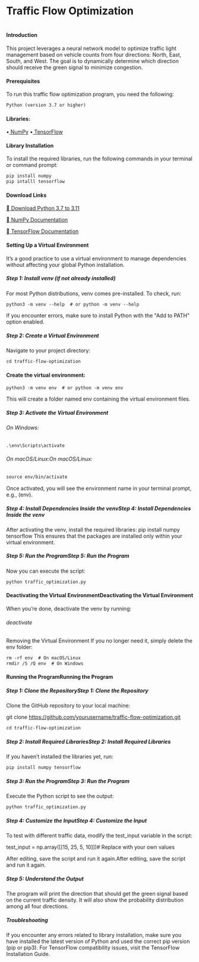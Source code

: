 <h1>Traffic Flow Optimization<h1/> 

#### Introduction
This project leverages a neural network model to optimize traffic light management based on vehicle counts from four directions: North, East, South, and West. The goal is to dynamically determine which direction should receive the green signal to minimize congestion.
#### Prerequisites
To run this traffic flow optimization program, you need the following:
```html
Python (version 3.7 or higher)
```
#### Libraries:
•[	NumPy](http://github.com/NumPy "	NumPy")
•[	TensorFlow](http://www.tensorflow.org/ "	TensorFlow")
#### Library Installation
To install the required libraries, run the following commands in your terminal or command prompt:
```html
pip install numpy
pip intalll tensorflow
```


#### Download Links
[	Download Python 3.7 to 3.11](http://www.python.org/downloads/ "	Download Python 3.7 to 3.11")

[	NumPy Documentation](http://github.com/NumPy "	NumPy Documentation")

[	TensorFlow Documentation](http://www.tensorflow.org/ "	TensorFlow Documentation")
#### Setting Up a Virtual Environment
It’s a good practice to use a virtual environment to manage dependencies without affecting your global Python installation.

##### Step 1: Install venv (if not already installed)
For most Python distributions, venv comes pre-installed. To check, run:
```html
python3 -m venv --help  # or python -m venv --help

```
If you encounter errors, make sure to install Python with the "Add to PATH" option enabled.
##### Step 2: Create a Virtual Environment
Navigate to your project directory:
```html
cd traffic-flow-optimization

```
#### Create the virtual environment:
```html
python3 -m venv env  # or python -m venv env

```
This will create a folder named env containing the virtual environment files.




##### Step 3: Activate the Virtual Environment
###### On Windows:
```html
.\env\Scripts\activate
```
###### On macOS/Linux:On macOS/Linux:
```html
source env/bin/activate
```
Once activated, you will see the environment name in your terminal prompt, e.g., (env).

##### Step 4: Install Dependencies Inside the venvStep 4: Install Dependencies Inside the venv
After activating the venv, install the required libraries:
pip install numpy tensorflow
This ensures that the packages are installed only within your virtual environment.

##### Step 5: Run the ProgramStep 5: Run the Program
Now you can execute the script:
```html
python traffic_optimization.py
```
#### Deactivating the Virtual EnvironmentDeactivating the Virtual Environment
When you’re done, deactivate the venv by running:
###### deactivate
Removing the Virtual Environment
If you no longer need it, simply delete the env folder:
```html
rm -rf env  # On macOS/Linux
rmdir /S /Q env  # On Windows
```

#### Running the ProgramRunning the Program
##### Step 1: Clone the RepositoryStep 1: Clone the Repository
Clone the GitHub repository to your local machine:

git clone https://github.com/yourusername/traffic-flow-optimization.git
```html
cd traffic-flow-optimization
```
##### Step 2: Install Required LibrariesStep 2: Install Required Libraries
If you haven’t installed the libraries yet, run:

```html
pip install numpy tensorflow
```

##### Step 3: Run the ProgramStep 3: Run the Program
Execute the Python script to see the output:

```html
python traffic_optimization.py
```
##### Step 4: Customize the InputStep 4: Customize the Input
To test with different traffic data, modify the test_input variable in the script:

test_input = np.array([[15, 25, 5, 10]])# Replace with your own values

After editing, save the script and run it again.After editing, save the script and run it again.
##### Step 5: Understand the Output
The program will print the direction that should get the green signal based on the current traffic density. It will also show the probability distribution among all four directions.


##### Troubleshooting
If you encounter any errors related to library installation, make sure you have installed the latest version of Python and used the correct pip version (pip or pip3).
For TensorFlow compatibility issues, visit the TensorFlow Installation Guide.


